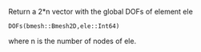 Return a 2*n vector with the global DOFs of element ele

```
DOFs(bmesh::Bmesh2D,ele::Int64)
```

where n is the number of nodes of ele.
